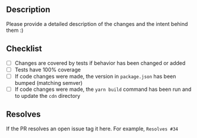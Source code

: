 ## Description

Please provide a detailed description of the changes and the intent behind them :)

## Checklist

- [ ] Changes are covered by tests if behavior has been changed or added
- [ ] Tests have 100% coverage
- [ ] If code changes were made, the version in `package.json` has been bumped (matching semver)
- [ ] If code changes were made, the `yarn build` command has been run and to update the `cdn` directory

## Resolves

If the PR resolves an open issue tag it here. For example, `Resolves #34`
